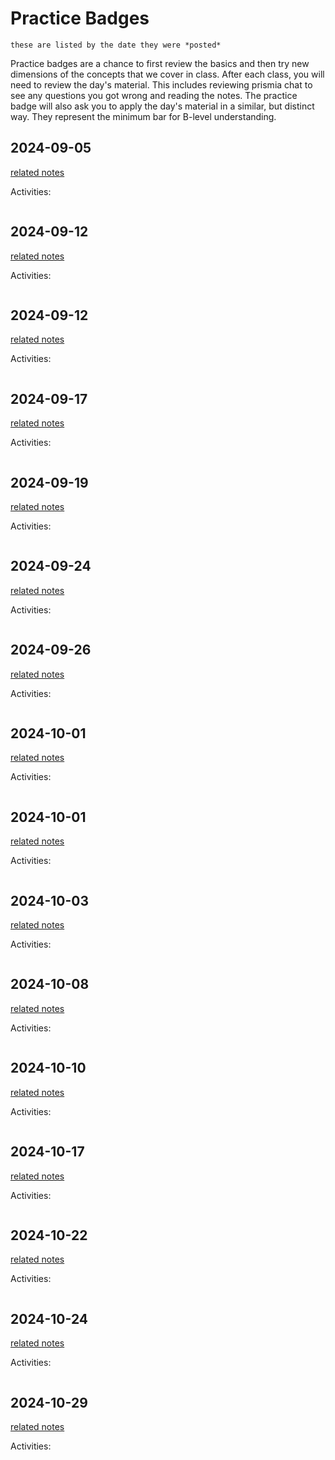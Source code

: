 # Practice Badges

```{note}
these are listed by the date they were *posted*
```

Practice badges are a chance to first review the basics and then try new dimensions of the concepts that we cover in class. 
After each class, you will need to review the day's material. This includes reviewing prismia chat to see any questions you got wrong and reading the notes. The practice badge will also ask you to apply
the day's material in a similar, but distinct way. They represent the minimum bar for B-level understanding.  



## 2024-09-05

[related notes](../notes/2024-9-05)

Activities:
```{include} ../_practice/2024-09-05.md
```
## 2024-09-12

[related notes](../notes/2024-09-12)

Activities:
```{include} ../_practice/2024-09-12.md
```
## 2024-09-12

[related notes](../notes/2024-09-12)

Activities:
```{include} ../_practice/2024-09-12.md
```
## 2024-09-17

[related notes](../notes/2024-09-17)

Activities:
```{include} ../_practice/2024-09-17.md
```
## 2024-09-19

[related notes](../notes/2024-09-19)

Activities:
```{include} ../_practice/2024-09-19.md
```
## 2024-09-24

[related notes](../notes/2024-09-24)

Activities:
```{include} ../_practice/2024-09-24.md
```
## 2024-09-26

[related notes](../notes/2024-09-26)

Activities:
```{include} ../_practice/2024-09-26.md
```
## 2024-10-01

[related notes](../notes/2024-10-01)

Activities:
```{include} ../_practice/2024-10-01.md
```
## 2024-10-01

[related notes](../notes/2024-10-01)

Activities:
```{include} ../_practice/2024-10-01.md
```
## 2024-10-03

[related notes](../notes/2024-10-03)

Activities:
```{include} ../_practice/2024-10-03.md
```
## 2024-10-08

[related notes](../notes/2024-10-08)

Activities:
```{include} ../_practice/2024-10-08.md
```
## 2024-10-10

[related notes](../notes/2024-10-10)

Activities:
```{include} ../_practice/2024-10-10.md
```
## 2024-10-17

[related notes](../notes/2024-10-17)

Activities:
```{include} ../_practice/2024-10-17.md
```
## 2024-10-22

[related notes](../notes/2024-10-22)

Activities:
```{include} ../_practice/2024-10-22.md
```
## 2024-10-24

[related notes](../notes/2024-10-24)

Activities:
```{include} ../_practice/2024-10-24.md
```
## 2024-10-29

[related notes](../notes/2024-10-29)

Activities:
```{include} ../_practice/2024-10-29.md
```